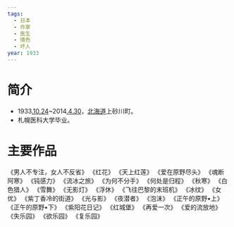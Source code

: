 ```yaml
---
tags:
  - 日本
  - 作家
  - 医生
  - 情色
  - 坏人
year: 1933
---
```

# 简介

- 1933[.10.24](2024-10-24.md)~2014[.4.30](2024-04-30.md)，[北海道](北海道.md)上砂川町。
- 札幌医科大学毕业。
# 主要作品

《男人不专注，女人不反省》
《红花》
《天上红莲》
《爱在原野尽头》
《魂断阿寒》
《钝感力》
《流冰之旅》
《为何不分手》
《何处是归程》
《秋寒》
《白色猎人》
《雪舞》
《无影灯》
《浮休》
《飞往巴黎的末班机》
《冰纹》
《女优》
《紫丁香冷的街道》
《光与影》
《夜潜者》
《泡沫》
《正午的原野•上》
《正午的原野•下》
《紫阳花日记》
《红城堡》
《再爱一次》
《爱的流放地》
《失乐园》
《欲乐园》
《复乐园》